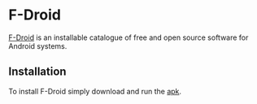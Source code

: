 # F-Droid

[F-Droid](https://f-droid.org) is an installable catalogue of free and open source
software for Android systems.

## Installation

To install F-Droid simply download and run the [apk](https://f-droid.org/F-Droid.apk).
